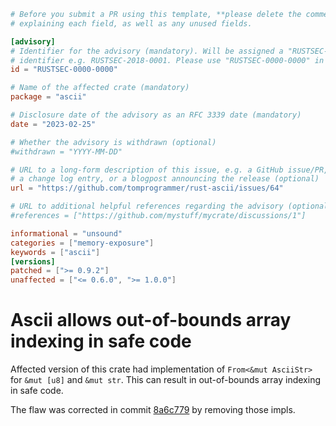 ```toml
# Before you submit a PR using this template, **please delete the comments**
# explaining each field, as well as any unused fields.

[advisory]
# Identifier for the advisory (mandatory). Will be assigned a "RUSTSEC-YYYY-NNNN"
# identifier e.g. RUSTSEC-2018-0001. Please use "RUSTSEC-0000-0000" in PRs.
id = "RUSTSEC-0000-0000"

# Name of the affected crate (mandatory)
package = "ascii"

# Disclosure date of the advisory as an RFC 3339 date (mandatory)
date = "2023-02-25"

# Whether the advisory is withdrawn (optional)
#withdrawn = "YYYY-MM-DD"

# URL to a long-form description of this issue, e.g. a GitHub issue/PR,
# a change log entry, or a blogpost announcing the release (optional)
url = "https://github.com/tomprogrammer/rust-ascii/issues/64"

# URL to additional helpful references regarding the advisory (optional)
#references = ["https://github.com/mystuff/mycrate/discussions/1"]

informational = "unsound"
categories = ["memory-exposure"]
keywords = ["ascii"]
[versions]
patched = [">= 0.9.2"]
unaffected = ["<= 0.6.0", ">= 1.0.0"]
```

# Ascii allows out-of-bounds array indexing in safe code

Affected version of this crate had implementation of `From<&mut AsciiStr>` for `&mut [u8]` and `&mut str`. This can result in out-of-bounds array indexing in safe code.

The flaw was corrected in commit [8a6c779](https://github.com/tomprogrammer/rust-ascii/pull/63/commits/8a6c7798c202766bd57d70fb8d12739dd68fb9dc) by removing those impls.
